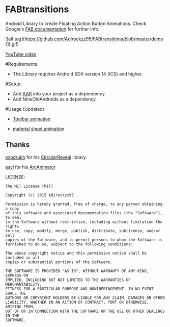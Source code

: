 # FABtransitions 
Android Library to create Floating Action Button Animations. 
Check Google's [FAB documentation](http://www.google.com/design/spec/components/buttons-floating-action-button.html#buttons-floating-action-button-transitions) for further info.

![alt tag](https://github.com/Adirockzz95/FABtransitions/blob/master/demo (1).gif)

[YouTube video](https://www.youtube.com/watch?v=ycVOPEdlCVw)

#Requirements
* The Library requires Android SDK version 14 (ICS) and higher.
    

#Setup:
* Add [AAR](https://github.com/Adirockzz95/FABtransitions/blob/master/sample%20app/fabtransition/fabtransition.aar) into your project as a dependency.
* Add NineOldAndroids as a dependency

      

#Usage (Updated)
* [Toolbar animation](https://github.com/Adirockzz95/FABtransitions/blob/master/ToolbarGuide.md)  

* [material sheet animation](https://github.com/Adirockzz95/FABtransitions/blob/master/materialsheetDemo.md)



## Thanks
[ozodrukh](https://github.com/ozodrukh) for his [CircularReveal](https://github.com/ozodrukh/CircularReveal) library.

[asyl](https://github.com/asyl) for his [ArcAnimator](https://github.com/asyl/ArcAnimator)

LICENSE:
```
The MIT License (MIT)

Copyright (c) 2015 Adirockzz95

Permission is hereby granted, free of charge, to any person obtaining a copy
of this software and associated documentation files (the "Software"), to deal
in the Software without restriction, including without limitation the rights
to use, copy, modify, merge, publish, distribute, sublicense, and/or sell
copies of the Software, and to permit persons to whom the Software is
furnished to do so, subject to the following conditions:

The above copyright notice and this permission notice shall be included in all
copies or substantial portions of the Software.

THE SOFTWARE IS PROVIDED "AS IS", WITHOUT WARRANTY OF ANY KIND, EXPRESS OR
IMPLIED, INCLUDING BUT NOT LIMITED TO THE WARRANTIES OF MERCHANTABILITY,
FITNESS FOR A PARTICULAR PURPOSE AND NONINFRINGEMENT. IN NO EVENT SHALL THE
AUTHORS OR COPYRIGHT HOLDERS BE LIABLE FOR ANY CLAIM, DAMAGES OR OTHER
LIABILITY, WHETHER IN AN ACTION OF CONTRACT, TORT OR OTHERWISE, ARISING FROM,
OUT OF OR IN CONNECTION WITH THE SOFTWARE OR THE USE OR OTHER DEALINGS IN THE
SOFTWARE.
```
